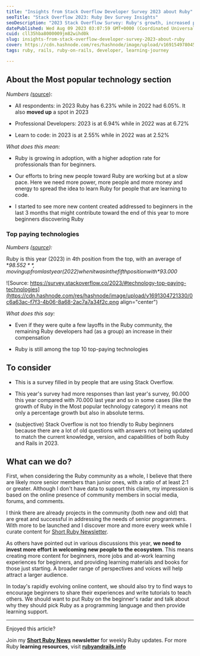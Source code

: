 ```yaml
---
title: "Insights from Stack Overflow Developer Survey 2023 about Ruby"
seoTitle: "Stack Overflow 2023: Ruby Dev Survey Insights"
seoDescription: "2023 Stack Overflow Survey: Ruby's growth, increased professional use, 4th highest-paid tech, beginner-friendly approaches"
datePublished: Wed Aug 09 2023 03:07:59 GMT+0000 (Coordinated Universal Time)
cuid: cll35hba8000009jm82wihd0k
slug: insights-from-stack-overflow-developer-survey-2023-about-ruby
cover: https://cdn.hashnode.com/res/hashnode/image/upload/v1691549780456/254f1a1a-f4cc-4d1b-9bb2-5bf6d9cb7cdf.png
tags: ruby, rails, ruby-on-rails, developer, learning-journey

---
```


## About the Most popular technology section

*Numbers (*[source](https://survey.stackoverflow.co/2023/#technology-most-popular-technologies)):

* All respondents: in 2023 Ruby has 6.23% while in 2022 had 6.05%. It also **moved up** a spot in 2023
    
* Professional Developers: 2023 is at 6.94% while in 2022 was at 6.72%
    
* Learn to code: in 2023 is at 2.55% while in 2022 was at 2.52%
    

*What does this mean:*

* Ruby is growing in adoption, with a higher adoption rate for professionals than for beginners.
    
* Our efforts to bring new people toward Ruby are working but at a slow pace. Here we need more power, more people and more money and energy to spread the idea to learn Ruby for people that are learning to code.
    
* I started to see more new content created addressed to beginners in the last 3 months that might contribute toward the end of this year to more beginners discovering Ruby
    

### Top paying technologies

*Numbers (*[*source*](https://survey.stackoverflow.co/2023/#technology-top-paying-technologies)*):*

Ruby is this year (2023) in 4th position from the top, with an average of **$98.552**, moving up from last year (2022) when it was in the fifth position with *$93.000*

![Source: https://survey.stackoverflow.co/2023/#technology-top-paying-technologies](https://cdn.hashnode.com/res/hashnode/image/upload/v1691304721330/0c6a63ac-f7f3-4b06-8a68-2ac7a7a34f2c.png align="center")

*What does this say:*

* Even if they were quite a few layoffs in the Ruby community, the remaining Ruby developers had (as a group) an increase in their compensation
    
* Ruby is still among the top 10 top-paying technologies
    

## To consider

* This is a survey filled in by people that are using Stack Overflow.
    
* This year's survey had more responses than last year's survey, 90.000 this year compared with 70.000 last year and so in some cases (like the growth of Ruby in the Most popular technology category) it means not only a percentage growth but also in absolute terms.
    
* (subjective) Stack Overflow is not too friendly to Ruby beginners because there are a lot of old questions with answers not being updated to match the current knowledge, version, and capabilities of both Ruby and Rails in 2023.
    

## What can we do?

First, when considering the Ruby community as a whole, I believe that there are likely more senior members than junior ones, with a ratio of at least 2:1 or greater. Although I don't have data to support this claim, my impression is based on the online presence of community members in social media, forums, and comments.

I think there are already projects in the community (both new and old) that are great and successful in addressing the needs of senior programmers. With more to be launched and I discover more and more every week while I curate content for [Short Ruby Newsletter](https://newsletter.shortruby.com).

As others have pointed out in various discussions this year, **we need to invest more effort in welcoming new people to the ecosystem**. This means creating more content for beginners, more jobs and at-work learning experiences for beginners, and providing learning materials and books for those just starting. A broader range of perspectives and voices will help attract a larger audience.

In today's rapidly evolving online content, we should also try to find ways to encourage beginners to share their experiences and write tutorials to teach others. We should want to put Ruby on the beginner's radar and talk about why they should pick Ruby as a programming language and then provide learning support.

---

Enjoyed this article?

Join my [**Short Ruby News**](https://shortruby.com/) **newsletter** for weekly Ruby updates. For more Ruby **learning resources**, visit [**rubyandrails.info**](http://rubyandrails.info)